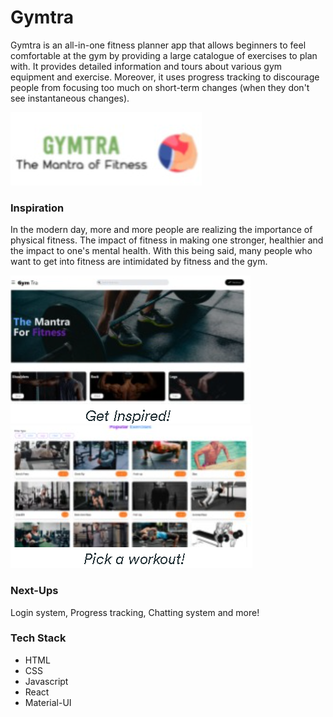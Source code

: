 # Gymtra

Gymtra is an all-in-one fitness planner app that allows beginners to feel comfortable at the gym by providing a large catalogue of exercises to plan with.
It provides detailed information and tours about various gym equipment and exercise. Moreover, it uses progress tracking to discourage people from focusing too much on short-term changes (when they don't see instantaneous changes).

![](images/logo.png)

### Inspiration
In the modern day, more and more people are realizing the importance of physical fitness. The impact of fitness in making one stronger, healthier and the impact to one's mental health. With this being said, many people who want to get into fitness are intimidated by fitness and the gym.

![](images/1.png)
![](images/2.png)

### Next-Ups
Login system, Progress tracking, Chatting system and more!

### Tech Stack
- HTML
- CSS
- Javascript
- React
- Material-UI

